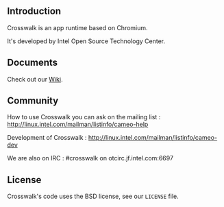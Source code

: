 ## Introduction
Crosswalk is an app runtime based on Chromium.

It's developed by Intel Open Source Technology Center.

## Documents

Check out our [Wiki](https://github.com/otcshare/crosswalk/wiki/).

## Community

How to use Crosswalk you can ask on the mailing list : http://linux.intel.com/mailman/listinfo/cameo-help

Development of Crosswalk : http://linux.intel.com/mailman/listinfo/cameo-dev

We are also on IRC : #crosswalk on otcirc.jf.intel.com:6697

## License

Crosswalk's code uses the BSD license, see our `LICENSE` file.

